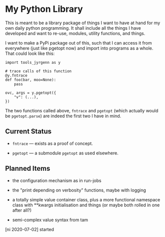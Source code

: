 
My Python Library
=================

This is meant to be a library package of things I want to have at
hand for my own daily python programming. It shall include all the
things I have developed and want to re-use, modules, utility
functions, and things.

I want to make a PyPi package out of this, such that I can access it
from everywhere (just like pgetopt now) and import into programs as
a whole. That could look like this:

    import tools_jyrgenn as y

    # trace calls of this function
    @y.fntrace
    def foo(bar, moo=None):
        pass

    ovc, args = y.pgetopt({
        "v": (...),
    })

The two functions called above, `fntrace` and `pgetopt` (which
actually would be `pgetopt.parse`) are indeed the first two I have
in mind.


Current Status
--------------

* `fntrace` — exists as a proof of concept.

* `pgetopt` — a submodule `pgetopt` as used elsewhere.


Planned Items
-------------

* the configuration mechanism as in run-jobs

* the "print depending on verbosity" functions, maybe with logging

* a totally simple value container class, plus a more functional
  namespace class with **kwargs initialisation and things (or maybe
  both rolled in one after all?)

* semi-complex value syntax from tam

[ni 2020-07-02] started
